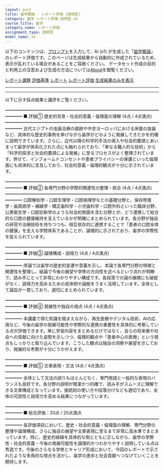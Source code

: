 ```yaml
---
layout: post
title: 歯学概論 - レポート評価 (説明型)
category: 歯学 レポート評価 説明型 o1
course_title: 歯学
category_name: レポート評価
assignment_type: 説明型
model_name: o1
---
```


以下のコンテンツは、[プロンプト](https://github.com/takedatoshiyuki/synthetic_assignments/tree/main/generated/歯学/o1/prompt_レポート評価-説明型.md)を入力して、AI (o1) が生成した「[歯学概論](/contents/歯学/)」のレポート評価です。このページは生成結果から自動的に作成されているため、表示が乱れている場合があることをご容赦ください。
データセット作成の目的と利用上の注意および生成の方法については[About](/About)を御覧ください。

[レポート課題](../レポート課題-説明型)
[評価基準](../評価基準-説明型)
[レポート](../レポート-説明型)
[レポート評価](../レポート評価-説明型)
[生成結果のみを表示](https://github.com/takedatoshiyuki/synthetic_assignments/tree/main/generated/歯学/o1/レポート評価-説明型.md)
  

***
***
  
以下に示す採点結果と講評をご覧ください。

━━━━━━━━━━━━━━━━━━━━━━━━━━━━━━━━━━━━━━━━
■ 評価① 歴史的背景・社会的意義・倫理面の理解 (4点 / 4点満点)
━━━━━━━━━━━━━━━━━━━━━━━━━━━━━━━━━━━━━━━━
古代エジプトの虫歯治療の痕跡や中世ヨーロッパにおける床屋の抜歯など、具体的な歴史的事例を挙げながら歯学がどのように発展してきたかを的確に説明できています。さらに、近代以降の科学的手法の導入や社会的要請とあいまって歯学が体系化された点にも触れられており、「単なる職人的な技術」から「科学的探求と社会的要請による発展」に至るプロセスがよく整理されています。併せて、インフォームドコンセントや患者プライバシーの保護といった倫理面にも具体的に言及しており、社会的意義・倫理的観点が十分に示されています。

━━━━━━━━━━━━━━━━━━━━━━━━━━━━━━━━━━━━━━━━
■ 評価② 各専門分野の学際的関連性の整理・統合 (4点 / 4点満点)
━━━━━━━━━━━━━━━━━━━━━━━━━━━━━━━━━━━━━━━━
口腔解剖学・口腔生理学・口腔病理学などの基礎分野と、保存修復学・歯周病学・補綴学・矯正歯科学・小児歯科学・口腔外科といった臨床分野、公衆衛生学・口腔診断学のような社会的側面を含む分野とが、どう連携して総合的な口腔の健康維持を支えているかが明確にまとめられています。各分野が独自の研究や治療技術を持ちつつも、相互依存的に連携することで「患者の口腔全体の健康」を支える学問体系であることが、論理的に示されており、歯学の学際性を捉えられています。

━━━━━━━━━━━━━━━━━━━━━━━━━━━━━━━━━━━━━━━━
■ 評価③ 論理構成・説得力 (4点 / 4点満点)
━━━━━━━━━━━━━━━━━━━━━━━━━━━━━━━━━━━━━━━━
序論では歯学の歴史的変遷や意義を示し、本論で各専門分野の特徴と関連性を整理し、結論で今後の展望や学修の方向性を述べるという流れが明瞭で、読み手にとって非常にわかりやすい構成です。各段落での論の展開にも破綻がなく、説得力を高めるための具体例や論拠をうまく活用しています。全体として論旨が一貫しており、適切にまとめられています。

━━━━━━━━━━━━━━━━━━━━━━━━━━━━━━━━━━━━━━━━
■ 評価④ 発展性や独自の視点 (4点 / 4点満点)
━━━━━━━━━━━━━━━━━━━━━━━━━━━━━━━━━━━━━━━━
本講義で得た知識を踏まえながら、再生医療やデジタル技術、AIの応用など、今後の歯学の発展可能性や学際的な連携の重要性を具体的に考察している点が評価できます。単に学習内容をまとめるだけではなく、自らの将来像や社会への貢献に向けた姿勢を示しつつ、倫理的観点や「患者中心の医療」という視点もしっかりと取り込んでいます。こうした観点は独自の洞察や展望を示しており、発展的な考察が十分にうかがえます。

━━━━━━━━━━━━━━━━━━━━━━━━━━━━━━━━━━━━━━━━
■ 評価⑤ 文章表現・文法 (4点 / 4点満点)
━━━━━━━━━━━━━━━━━━━━━━━━━━━━━━━━━━━━━━━━
全体として文法の誤りもほとんどなく、専門用語と一般的な表現のバランスも良好です。各分野の説明が簡潔かつ的確で、読み手がスムーズに理解できる文章構成となっています。接続詞の使い方や段落分けなども適切であり、全体の可読性と説得力を高める結果につながっています。

━━━━━━━━━━━━━━━━━━━━━━━━━━━━━━━━━━━━━━━━
■ 総合評価：20点 / 20点満点
━━━━━━━━━━━━━━━━━━━━━━━━━━━━━━━━━━━━━━━━
各評価項目において、歴史・社会的意義・倫理面の理解、専門分野の整理や論理構成、さらに独自の展望や文章表現に至るまで非常に高水準でまとまっています。特に、歴史的経緯を具体的な例とともに示しながら、歯学の学際性・社会的意義・今後の発展可能性を論理的かつわかりやすく説明している点は秀逸です。今後のさらなる学修とキャリア形成において、今回のレポートで示されたような多角的な視点を活かし、歯学の進歩と社会貢献へつなげていくことを期待します。
